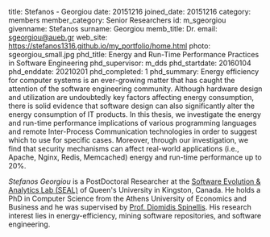 title: Stefanos - Georgiou
date: 20151216
joined_date: 20151216
category: members 
member_category: Senior Researchers
id: m_sgeorgiou
givenname: Stefanos
surname: Georgiou
memb_title: Dr.
email: sgeorgiou@aueb.gr
web_site: https://stefanos1316.github.io/my_portfolio/home.html
photo: sgeorgiou_small.jpg
phd_title: Energy and Run-Time Performance Practices in Software Engineering
phd_supervisor: m_dds
phd_startdate: 20160104
phd_enddate: 20210201
phd_completed: 1
phd_summary: Energy efficiency for computer systems is an ever-growing matter that has caught the attention of the software engineering community. Although hardware design and utilization are undoubtedly key factors affecting energy consumption, there is solid evidence that software design can also significantly alter the energy consumption of IT products. In this thesis, we investigate the energy and run-time performance implications of various programming languages and remote Inter-Process Communication technologies in order to suggest which to use for specific cases. Moreover, through our investigation, we find that security mechanisms can affect real-world applications (i.e., Apache, Nginx, Redis, Memcached) energy and run-time performance up to 20%.

_Stefanos Georgiou_ is a PostDoctoral Researcher at the [Software Evolution & Analytics Lab (SEAL)](https://seal-queensu.github.io/)
of Queen's University in Kingston, Canada.
He holds a PhD in Computer Science from the Athens University of Economics and Business
and he was supervised by [Prof. Diomidis Spinellis](https://www2.dmst.aueb.gr/dds/).
His research interest lies in energy-efficiency, mining software repositories, and software engineering.
